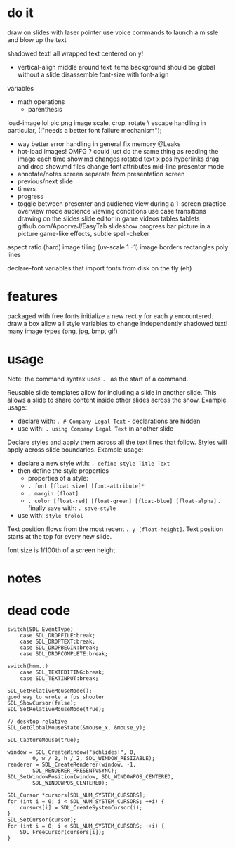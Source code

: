 # do it
draw on slides with laser pointer
use voice commands to launch a missle and blow up the text

shadowed text!
all wrapped text centered on y!
- vertical-align middle around text items
background should be global without a slide
disassemble font-size with font-align

variables
- math operations
    - parenthesis

load-image lol pic.png
image scale, crop, rotate
\ escape handling
in particular, (!"needs a better font failure mechanism");
- way better error handling in general
fix memory @Leaks
- hot-load images! OMFG ? could just do the same 
  thing as reading the image each time show.md changes
rotated text
x pos
hyperlinks
drag and drop show.md files
change font attributes mid-line
presenter mode
- annotate/notes screen separate from presentation screen
- previous/next slide
- timers
- progress
- toggle between presenter and audience view during 
  a 1-screen practice
overview mode
audience viewing conditions use case
transitions
drawing on the slides
slide editor in game
videos
tables
tablets github.com/ApoorvaJ/EasyTab
slideshow progress bar
picture in a picture
game-like effects, subtle
spell-cheker

aspect ratio (hard)
image tiling (uv-scale 1 -1)
image borders
rectangles
poly lines


declare-font variables that import fonts from disk on the fly (eh)

# features
packaged with free fonts
initialize a new rect y for each y encountered. draw a box
allow all style variables to change independently
shadowed text!
many image types (png, jpg, bmp, gif)

# usage
Note: the command syntax uses `. ` as the start of a command.

Reusable slide templates allow for including a slide in another slide.
This allows a slide to share content inside other slides across the show.
Example usage: 

- declare with: `. # Company Legal Text` - declarations are hidden
- use with: `. using Company Legal Text` in another slide

Declare styles and apply them across all the text lines that follow.
Styles will apply across slide boundaries.
Example usage:
- declare a new style with: `. define-style Title Text`
- then define the style properties
    - properties of a style:
    - `. font [float size] [font-attribute]*`
    - `. margin [float]`
    - `. color [float-red] [float-green] [float-blue] [float-alpha]`
. finally save with: `. save-style`
- use with: `style trolol`

Text position flows from the most recent `. y [float-height]`.
Text position starts at the top for every new slide.

font size is 1/100th of a screen height

# notes

# dead code

    switch(SDL_EventType)
        case SDL_DROPFILE:break;
        case SDL_DROPTEXT:break;
        case SDL_DROPBEGIN:break;
        case SDL_DROPCOMPLETE:break;

    switch(hmm..)
        case SDL_TEXTEDITING:break;
        case SDL_TEXTINPUT:break;

    SDL_GetRelativeMouseMode();
    good way to wrote a fps shooter
    SDL_ShowCursor(false);
    SDL_SetRelativeMouseMode(true);
    
    // desktop relative
    SDL_GetGlobalMouseState(&mouse_x, &mouse_y); 

    SDL_CaptureMouse(true);
    
    window = SDL_CreateWindow("schlides!", 0,
            0, w / 2, h / 2, SDL_WINDOW_RESIZABLE);
    renderer = SDL_CreateRenderer(window, -1,
            SDL_RENDERER_PRESENTVSYNC);
    SDL_SetWindowPosition(window, SDL_WINDOWPOS_CENTERED,
            SDL_WINDOWPOS_CENTERED);

    SDL_Cursor *cursors[SDL_NUM_SYSTEM_CURSORS];
    for (int i = 0; i < SDL_NUM_SYSTEM_CURSORS; ++i) {
        cursors[i] = SDL_CreateSystemCursor(i);
    }
    SDL_SetCursor(cursor);
    for (int i = 0; i < SDL_NUM_SYSTEM_CURSORS; ++i) {
        SDL_FreeCursor(cursors[i]);
    }